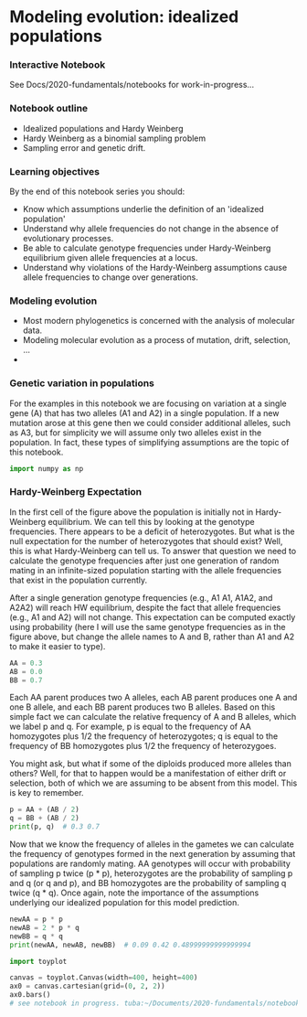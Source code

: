 

# Modeling evolution: idealized populations

### Interactive Notebook
See Docs/2020-fundamentals/notebooks for work-in-progress...


### Notebook outline
- Idealized populations and Hardy Weinberg
- Hardy Weinberg as a binomial sampling problem
- Sampling error and genetic drift.

### Learning objectives

By the end of this notebook series you should:

- Know which assumptions underlie the definition of an 'idealized population'
- Understand why allele frequencies do not change in the absence of evolutionary processes.
- Be able to calculate genotype frequencies under Hardy-Weinberg equilibrium given allele frequencies at a locus.
- Understand why violations of the Hardy-Weinberg assumptions cause allele frequencies to change over generations.


### Modeling evolution

- Most modern phylogenetics is concerned with the analysis of molecular data.
- Modeling molecular evolution as a process of mutation, drift, selection, ...
- 



### Genetic variation in populations



For the examples in this notebook we are focusing on variation at a single gene (A) that has two alleles (A1 and A2) in a single population. If a new mutation arose at this gene then we could consider additional alleles, such as A3, but for simplicity we will assume only two alleles exist in the population. In fact, these types of simplifying assumptions are the topic of this notebook.



```python
import numpy as np
```

### Hardy-Weinberg Expectation

In the first cell of the figure above the population is initially not in Hardy-Weinberg equilibrium. We can tell this by looking at the genotype frequencies. There appears to be a deficit of heterozygotes. But what is the null expectation for the number of heterozygotes that should exist? Well, this is what Hardy-Weinberg can tell us. To answer that question we need to calculate the genotype frequencies after just one generation of random mating in an infinite-sized population starting with the allele frequencies that exist in the population currently.

After a single generation genotype frequencies (e.g., A1
A1, A1A2, and A2A2) will reach HW equilibrium, despite the fact that allele frequencies (e.g., A1 and A2) will not change. This expectation can be computed exactly using probability (here I will use the same genotype frequencies as in the figure above, but change the allele names to A and B, rather than A1 and A2 to make it easier to type).

```python title="initial diploid genotype frequencies"
AA = 0.3
AB = 0.0
BB = 0.7
```

Each AA parent produces two A alleles, each AB parent produces one A and one B allele, and each BB parent produces two B alleles. Based on this simple fact we can calculate the relative frequency of A and B alleles, which we label p and q. For example, p is equal to the frequency of AA homozygotes plus 1/2 the frequency of heterozygotes; q is equal to the frequency of BB homozygotes plus 1/2 the frequency of heterozygoes.

You might ask, but what if some of the diploids produced more alleles than others? Well, for that to happen would be a manifestation of either drift or selection, both of which we are assuming to be absent from this model. This is key to remember.


```python title="haploid gametes generated by diploids (given model assumptions)"
p = AA + (AB / 2)
q = BB + (AB / 2)
print(p, q)  # 0.3 0.7
```

Now that we know the frequency of alleles in the gametes we can calculate the frequency of genotypes formed in the next generation by assuming that populations are randomly mating. AA genotypes will occur with probability of sampling p twice (p * p), heterozygotes are the probability of sampling p and q (or q and p), and BB homozygotes are the probability of sampling q twice (q * q). Once again, note the importance of the assumptions underlying our idealized population for this model prediction.
<!-- HW expectation: `p**2 + 2pq + q**2 = 1` -->

```python title="Genotype frequencies of *next* generation of diploids."
newAA = p * p
newAB = 2 * p * q
newBB = q * q
print(newAA, newAB, newBB)  # 0.09 0.42 0.48999999999999994
```


```python title="Generate bar plots."
import toyplot

canvas = toyplot.Canvas(width=400, height=400)
ax0 = canvas.cartesian(grid=(0, 2, 2))
ax0.bars()
# see notebook in progress. tuba:~/Documents/2020-fundamentals/notebooks
```